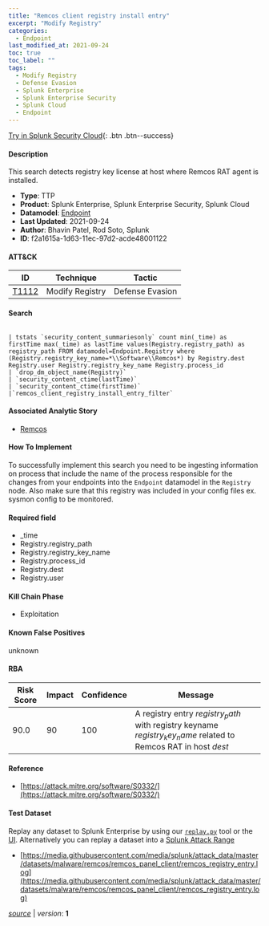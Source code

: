 ```yaml
---
title: "Remcos client registry install entry"
excerpt: "Modify Registry"
categories:
  - Endpoint
last_modified_at: 2021-09-24
toc: true
toc_label: ""
tags:
  - Modify Registry
  - Defense Evasion
  - Splunk Enterprise
  - Splunk Enterprise Security
  - Splunk Cloud
  - Endpoint
---
```




[Try in Splunk Security Cloud](https://www.splunk.com/en_us/cyber-security.html){: .btn .btn--success}

#### Description

This search detects registry key license at host where Remcos RAT agent is installed.

- **Type**: TTP
- **Product**: Splunk Enterprise, Splunk Enterprise Security, Splunk Cloud
- **Datamodel**: [Endpoint](https://docs.splunk.com/Documentation/CIM/latest/User/Endpoint)
- **Last Updated**: 2021-09-24
- **Author**: Bhavin Patel, Rod Soto, Splunk
- **ID**: f2a1615a-1d63-11ec-97d2-acde48001122


#### ATT&CK

| ID          | Technique   | Tactic         |
| ----------- | ----------- |--------------- |
| [T1112](https://attack.mitre.org/techniques/T1112/) | Modify Registry | Defense Evasion |

#### Search

```

| tstats `security_content_summariesonly` count min(_time) as firstTime max(_time) as lastTime values(Registry.registry_path) as  registry_path FROM datamodel=Endpoint.Registry where (Registry.registry_key_name=*\\Software\\Remcos*) by Registry.dest  Registry.user Registry.registry_key_name Registry.process_id
| `drop_dm_object_name(Registry)` 
| `security_content_ctime(lastTime)` 
| `security_content_ctime(firstTime)`
|`remcos_client_registry_install_entry_filter`
```

#### Associated Analytic Story
* [Remcos](/stories/remcos)


#### How To Implement
To successfully implement this search you need to be ingesting information on process that include the name of the process responsible for the changes from your endpoints into the `Endpoint` datamodel in the `Registry` node. Also make sure that this registry was included in your config files ex. sysmon config to be monitored.

#### Required field
* _time
* Registry.registry_path
* Registry.registry_key_name
* Registry.process_id
* Registry.dest
* Registry.user


#### Kill Chain Phase
* Exploitation


#### Known False Positives
unknown


#### RBA

| Risk Score  | Impact      | Confidence   | Message      |
| ----------- | ----------- |--------------|--------------|
| 90.0 | 90 | 100 | A registry entry $registry_path$ with registry keyname $registry_key_name$ related to Remcos RAT in host $dest$ |




#### Reference

* [https://attack.mitre.org/software/S0332/](https://attack.mitre.org/software/S0332/)



#### Test Dataset
Replay any dataset to Splunk Enterprise by using our [`replay.py`](https://github.com/splunk/attack_data#using-replaypy) tool or the [UI](https://github.com/splunk/attack_data#using-ui).
Alternatively you can replay a dataset into a [Splunk Attack Range](https://github.com/splunk/attack_range#replay-dumps-into-attack-range-splunk-server)

* [https://media.githubusercontent.com/media/splunk/attack_data/master/datasets/malware/remcos/remcos_panel_client/remcos_registry_entry.log](https://media.githubusercontent.com/media/splunk/attack_data/master/datasets/malware/remcos/remcos_panel_client/remcos_registry_entry.log)


[*source*](https://github.com/splunk/security_content/tree/develop/detections/endpoint/remcos_client_registry_install_entry.yml) \| *version*: **1**